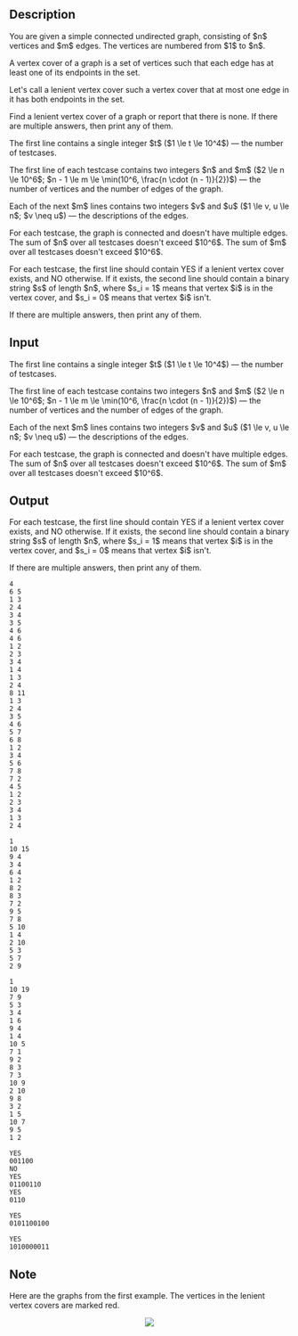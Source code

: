 ## Description

<div><p>You are given a simple connected undirected graph, consisting of $n$ vertices and $m$ edges. The vertices are numbered from $1$ to $n$.</p><p>A vertex cover of a graph is a set of vertices such that each edge has at least one of its endpoints in the set.</p><p>Let's call a <span class="tex-font-style-it">lenient</span> vertex cover such a vertex cover that <span class="tex-font-style-bf">at most one</span> edge in it has both endpoints in the set.</p><p>Find a <span class="tex-font-style-it">lenient</span> vertex cover of a graph or report that there is none. If there are multiple answers, then print any of them.</p></div><div class="input-specification"><p>The first line contains a single integer $t$ ($1 \le t \le 10^4$)&nbsp;— the number of testcases.</p><p>The first line of each testcase contains two integers $n$ and $m$ ($2 \le n \le 10^6$; $n - 1 \le m \le \min(10^6, \frac{n \cdot (n - 1)}{2})$)&nbsp;— the number of vertices and the number of edges of the graph.</p><p>Each of the next $m$ lines contains two integers $v$ and $u$ ($1 \le v, u \le n$; $v \neq u$)&nbsp;— the descriptions of the edges.</p><p>For each testcase, the graph is connected and doesn't have multiple edges. The sum of $n$ over all testcases doesn't exceed $10^6$. The sum of $m$ over all testcases doesn't exceed $10^6$.</p></div><div class="output-specification"><p>For each testcase, the first line should contain <span class="tex-font-style-tt">YES</span> if a <span class="tex-font-style-it">lenient</span> vertex cover exists, and <span class="tex-font-style-tt">NO</span> otherwise. If it exists, the second line should contain a binary string $s$ of length $n$, where $s_i = 1$ means that vertex $i$ is in the vertex cover, and $s_i = 0$ means that vertex $i$ isn't.</p><p>If there are multiple answers, then print any of them.</p></div>

## Input

<p>The first line contains a single integer $t$ ($1 \le t \le 10^4$)&nbsp;— the number of testcases.</p><p>The first line of each testcase contains two integers $n$ and $m$ ($2 \le n \le 10^6$; $n - 1 \le m \le \min(10^6, \frac{n \cdot (n - 1)}{2})$)&nbsp;— the number of vertices and the number of edges of the graph.</p><p>Each of the next $m$ lines contains two integers $v$ and $u$ ($1 \le v, u \le n$; $v \neq u$)&nbsp;— the descriptions of the edges.</p><p>For each testcase, the graph is connected and doesn't have multiple edges. The sum of $n$ over all testcases doesn't exceed $10^6$. The sum of $m$ over all testcases doesn't exceed $10^6$.</p>

## Output

<p>For each testcase, the first line should contain <span class="tex-font-style-tt">YES</span> if a <span class="tex-font-style-it">lenient</span> vertex cover exists, and <span class="tex-font-style-tt">NO</span> otherwise. If it exists, the second line should contain a binary string $s$ of length $n$, where $s_i = 1$ means that vertex $i$ is in the vertex cover, and $s_i = 0$ means that vertex $i$ isn't.</p><p>If there are multiple answers, then print any of them.</p>





```input1
4
6 5
1 3
2 4
3 4
3 5
4 6
4 6
1 2
2 3
3 4
1 4
1 3
2 4
8 11
1 3
2 4
3 5
4 6
5 7
6 8
1 2
3 4
5 6
7 8
7 2
4 5
1 2
2 3
3 4
1 3
2 4
```




```input2
1
10 15
9 4
3 4
6 4
1 2
8 2
8 3
7 2
9 5
7 8
5 10
1 4
2 10
5 3
5 7
2 9
```




```input3
1
10 19
7 9
5 3
3 4
1 6
9 4
1 4
10 5
7 1
9 2
8 3
7 3
10 9
2 10
9 8
3 2
1 5
10 7
9 5
1 2
```




```output1
YES
001100
NO
YES
01100110
YES
0110
```




```output2
YES
0101100100
```




```output3
YES
1010000011
```



## Note

<p>Here are the graphs from the first example. The vertices in the <span class="tex-font-style-it">lenient</span> vertex covers are marked red. </p><center> <img class="tex-graphics" src="file://z6iwcKc0.png" style="max-width: 100.0%;max-height: 100.0%;"> </center>
